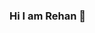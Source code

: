 ### Hi I am Rehan  👋 


<!--
:octocat:
### `code` `load` `update` `repeat`


<!--
**Rehan6225/Rehan6225** is a ✨ _special_ ✨ repository because its `README.md` (this file) appears on your GitHub profile.-->

<!---

- 🌱 I’m currently learning ...react
- 🤔 I’m looking for help with ...database management system

<img align="center" alt="Rehan Singh's GitHub statistics" src="https://github-readme-stats.vercel.app/api?username=Rehan6225&show_icons=true&count_private=true&include_all_commits=true" />

[![Top Langs](https://github-readme-stats.vercel.app/api/top-langs/?username=rehan6225&layout=compact)](https://github.com/rehan6225/github-readme-stats)

<img src="https://github-readme-streak-stats.herokuapp.com/?user=rehan6225"/>

>Keep Smilling and Work harder


```c++
while(!success=try())
```
-->
